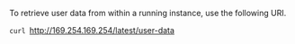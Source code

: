 To retrieve user data from within a running instance, use the following
URI.

`curl `<http://169.254.169.254/latest/user-data>